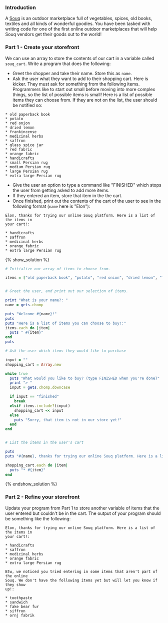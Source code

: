 ### Introduction

A [Souq](http://en.wikipedia.org/wiki/Souq) is an outdoor marketplace full of
vegetables, spices, old books, textiles and all kinds of wonderful goodies. You
have been tasked with writing code for one of the first online outdoor
marketplaces that will help Souq vendors get their goods out to the world!


### Part 1 - Create your storefront

We can use an array to store the contents of our cart in a variable called
`souq_cart`. Write a program that does the following:

* Greet the shopper and take their name. Store this as `name`.
* Ask the user what they want to add to their shopping cart. Here is kicker.
 They must ask for something from the following items.
 Programmers like to start out small before moving into more complex things,
 so the list of possible items is small! Here is a list of possible items they can choose from.
 If they are not on the list, the user should be notified so:

```
* old paperback book
* potato
* red onion
* dried lemon
* frankincense
* medicinal herbs
* saffron
* glass spice jar
* red fabric
* orange fabric
* handicrafts
* small Persian rug
* medium Persian rug
* large Persian rug
* extra large Persian rug
```

* Give the user an option to type a command like "FINISHED" which stops the user from getting asked to add more items.
* If they entered an item, store that item in the the cart.
* Once finished, print out the contents of the cart of the user to see in the following format (`name` here is "Elon"):

```
Elon, thanks for trying our online Souq platform. Here is a list of the items in
your cart!:

* handicrafts
* saffron
* medicinal herbs
* orange fabric
* extra large Persian rug
```

{% show_solution %}

```ruby
# Initialize our array of items to choose from.

items = ["old paperback book", "potato", "red onion", "dried lemon", "frankincense", "medicinal herbs", "saffron", "glass spice jar", "red fabric", "orange fabric", "handicrafts", "small persian rug", "medium persian rug", "large persian rug", "extra large persian rug"]


# Greet the user, and print out our selection of items.

print "What is your name?: "
name = gets.chomp

puts "Welcome #{name}!"
puts
puts "Here is a list of items you can choose to buy!:"
items.each do |item|
  puts " #{item}"
end
puts

# Ask the user which items they would like to purchase

input = ""
shopping_cart = Array.new

while true
  puts "What would you like to buy? (type FINISHED when you're done)"
  print "> "
  input = gets.chomp.downcase

  if input == "finished"
    break
  elsif items.include?(input)
    shopping_cart << input
  else
    puts "Sorry, that item is not in our store yet!"
  end
end


# List the items in the user's cart

puts
puts "#{name}, thanks for trying our online Souq platform. Here is a list of items in your cart!:"

shopping_cart.each do |item|
  puts "* #{item}"
end
```

{% endshow_solution %}


### Part 2 - Refine your storefront

Update your program from Part 1 to store another variable of items that the user
entered but couldn't be in the cart. The output of your program should be
something like the following:

```
Elon, thanks for trying our online Souq platform. Here is a list of the items in
your cart!:

* handicrafts
* saffron
* medicinal herbs
* orange fabric
* extra large Persian rug

Btw, we noticed you tried entering in some items that aren't part of the online
Souq. We don't have the following items yet but will let you know if they show
up!:

* toothpaste
* sandwich
* fake bear fur
* siffron
* ornj fabrik
```
